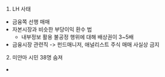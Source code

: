  1. LH 사태
 - 금융쪽 선행 매매
 - 자본시장과 비슷한 부당이익 환수 법
    - 내부정보 활용 불공정 행위에 대해 배상권이 3~5배
 - 금융시장 관련직 -> 펀드매니저, 애널리스트 주식 매매 사실상 금지 

 2. 미얀마 시민 38명 숨져
 - 